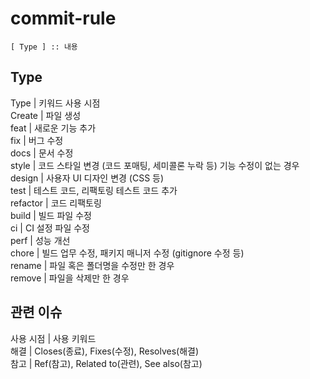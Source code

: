 # commit-rule

```
[ Type ] :: 내용
```

## Type
Type | 키워드	사용 시점    
Create | 파일 생성    
feat | 새로운 기능 추가    
fix | 버그 수정    
docs | 문서 수정    
style | 코드 스타일 변경 (코드 포매팅, 세미콜론 누락 등) 기능 수정이 없는 경우    
design | 사용자 UI 디자인 변경 (CSS 등)    
test | 테스트 코드, 리팩토링 테스트 코드 추가    
refactor | 코드 리팩토링    
build | 빌드 파일 수정    
ci | CI 설정 파일 수정    
perf | 성능 개선    
chore | 빌드 업무 수정, 패키지 매니저 수정 (gitignore 수정 등)    
rename | 파일 혹은 폴더명을 수정만 한 경우    
remove | 파일을 삭제만 한 경우    

## 관련 이슈
사용 시점 | 사용 키워드    
해결 | Closes(종료), Fixes(수정), Resolves(해결)    
참고 | Ref(참고), Related to(관련), See also(참고)

